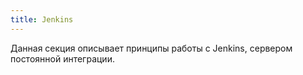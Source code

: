 ```yaml
---
title: Jenkins
---
```


Данная секция описывает принципы работы с Jenkins, сервером постоянной 
интеграции.